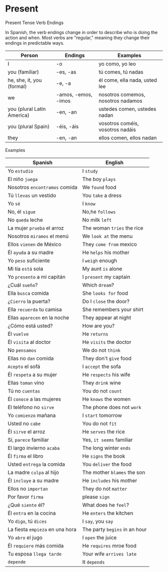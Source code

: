 # Present

Present Tense Verb Endings

In Spanish, the verb endings change in order to describe who is doing the action and when. Most verbs are "regular," meaning they change their endings in predictable ways.

| Person | Endings | Examples |
| ------ | ------- | -------- |
| I	| -o | yo como, yo leo |
| you	(familiar) |	-es, -as |	tú comes, tú nadas |
| he, she, it, you (formal)	|	-e, -a |	él come, ella nada, usted lee |
| we	|	-amos, -emos, -imos |	nosotros comemos, nosotros nadamos |
| you (plural Latin America)	|	-en, -an |	ustedes comen, ustedes nadan |
| you (plural Spain)	|	-éis, -áis |	vosotros coméis, vosotros nadáis |
| they	|	-en, -an |	ellos comen, ellos nadan |


Examples

| Spanish | English |
| ------ | ------- | 
| Yo `estudio` | I `study` |
| El niño `juega` | The boy `plays` |
| Nosotros `encontramos` comida | We `found` food |
| Tú `llevas` un vestido | You `take` a dress |
| Yo `sé` | I `know` |
| No, él `sigue` | No,he `follows` |
| No `queda` leche | No milk `left` |
| La mujer `prueba` el arroz	| The woman `tries` the rice | 
| Nosotros `miramos` el menú |  We `look at` the menu |
| Ellos `vienen` de México | They `come from` mexico |
| Él `ayuda` a su madre | He `helps` his mother |
| Yo `peso` suficiente | I `weigh` enough |
| Mi tía `está` sola | My aunt `is` alone |
| Yo `presento` a mi capitán | I `present` my captain | 
| ¿Cuál `sueño`? | Which `dream`? |
| Ella `busca` comida | She `looks for` food |
| ¿`Cierro` la puerta? | Do I `close` the door? |
| Ella `recuerda` tu camisa | She remembers your shirt | 
| Ellas `aparecen` en la noche | They appear at night |
| ¿Cómo está usted? | How are you? |
| Él `vuelve` | He `returns` |
| Él `visita` al doctor | He `visits` the doctor|
| No `pensamos` | We do not `think` |
| Ellas no `dan` comida | They don't `give` food|
| `Acepto` el sofá | I `accept` the sofa|
| Él `respeta` a su mujer | He `respects` his wife |
| Ellas `toman` vino | They `drink` wine |
| Tú no `cuentas` | You do not `count` |
| Él `conoce` a las mujeres | He `knows` the women|
| El teléfono no `sirve` | The phone does not `work` |
| Yo `comienzo` mañana | I `start` tomorrow |
| Usted no `cabe` | You do not `fit`|
| Él `sirve` el arroz | He `serves` the rice |
| Sí, `parece` familiar| Yes, `it seems` familiar |
| El largo invierno `acaba` | The long winter `ends` |
| Él `firma` el libro | He `signs` the book | 
| Usted `entrega` la comida | You `deliver` the food |
| La madre `culpa` al hijo | The mother `blames` the son |
| Él `incluye` a su madre | He `includes` his mother |
| Ellos no `importan` | They do not `matter` |
| Por favor `firma` | please `sign` |
| ¿Qué `siente` él? | What does he `feel`? |
| Él `entra` en la cocina | He `enters` the kitchen |
| Yo `digo`, tú `dices` | I `say`, you `say` |
| La fiesta `empieza` en una hora | The party `begins` in an hour |
| Yo `abro` el jugo | I `open` the juice |
| Él `requiere` más comida | He `requires` mroe food |
| Tu esposa `llega tarde` | Your wife `arrives late` |
| `depende` | It `depends` |
